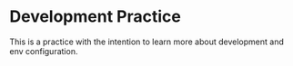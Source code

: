 # Development Practice

This is a practice with the intention to learn more about development and env configuration.
